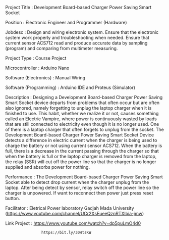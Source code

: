 Project Title			:	Development Board-based Charger Power Saving Smart Socket

Position			:	Electronic Engineer and Programmer (Hardware)

Jobdesc	:	Design and wiring electronic system. Ensure that the electronic system work properly and troubleshooting when needed. Ensure that current sensor ACS712 read and produce accurate data by sampling (program) and comparing from multimeter measuring.

Project Type	:	Course Project

Microcontroller	:	Arduino Nano

Software (Electronics)	:	Manual Wiring 

Software (Programming)	:	Arduino IDE and Proteus (Simulator)
	
Description			 :	Designing a Development Board-based Charger Power Saving Smart Socket device departs from problems that often occur but are often also ignored, namely forgetting to unplug the laptop charger when it is finished to use. This habit, whether we realize it or not, causes something called an Electric Vampire, where power is continuously wasted by loads that are still connected to electricity even though it is no longer used. One of them is a laptop charger that often forgets to unplug from the socket. The Development Board-based Charger Power Saving Smart Socket Device detects a difference in electric current when the charger is being used to charge the battery or not using current sensor ACS712. When the battery is full, there is a decrease in the current passing through the charger so that when the battery is full or the laptop charger is removed from the laptop, the relay (SSR) will cut off the power line so that the charger is no longer supplied and absorbs power for nothing.

Performance	:	The Development Board-based Charger Power Saving Smart Socket able to detect drop current when the charger unplug from the laptop. After being detect by sensor, relay switch off the power line so the charger is unpowered. If want to reconnect then power just press reset button.

Facilitator	:	Eletrical Power laboratory Gadjah Mada University	(https://www.youtube.com/channel/UCr2XsEueeQznRTXlbia-jmw)

Link Project	:	https://www.youtube.com/watch?v=dp5puLmO4d0

		            https://bit.ly/304tsKW

